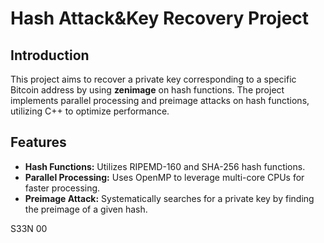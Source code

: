 # Hash Attack&Key Recovery Project

## Introduction
This project aims to recover a private key corresponding to a specific Bitcoin address by using **zenimage** on hash functions. The project implements parallel processing and preimage attacks on hash functions, utilizing C++ to optimize performance.

## Features
- **Hash Functions:** Utilizes RIPEMD-160 and SHA-256 hash functions.
- **Parallel Processing:** Uses OpenMP to leverage multi-core CPUs for faster processing.
- **Preimage Attack:** Systematically searches for a private key by finding the preimage of a given hash.

S33N 00 
